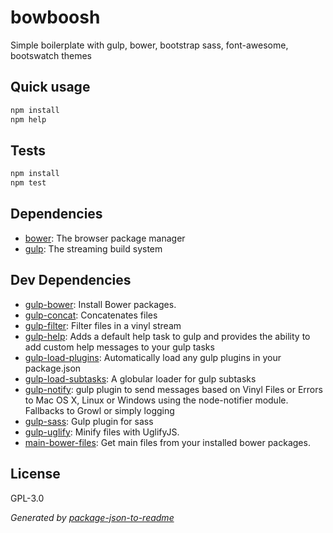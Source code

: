 # bowboosh 

Simple boilerplate with gulp, bower, bootstrap sass, font-awesome, bootswatch themes


## Quick usage
```sh
npm install
npm help
```

## Tests

```sh
npm install
npm test
```

## Dependencies

- [bower](https://github.com/bower/bower): The browser package manager
- [gulp](https://github.com/gulpjs/gulp): The streaming build system

## Dev Dependencies

- [gulp-bower](https://github.com/zont/gulp-bower): Install Bower packages.
- [gulp-concat](https://github.com/wearefractal/gulp-concat): Concatenates files
- [gulp-filter](https://github.com/sindresorhus/gulp-filter): Filter files in a vinyl stream
- [gulp-help](https://github.com/chmontgomery/gulp-help): Adds a default help task to gulp and provides the ability to add custom help messages to your gulp tasks
- [gulp-load-plugins](https://github.com/jackfranklin/gulp-load-plugins): Automatically load any gulp plugins in your package.json
- [gulp-load-subtasks](https://github.com/skorlir/gulp-load-subtasks): A globular loader for gulp subtasks
- [gulp-notify](https://github.com/mikaelbr/gulp-notify): gulp plugin to send messages based on Vinyl Files or Errors to Mac OS X, Linux or Windows using the node-notifier module. Fallbacks to Growl or simply logging
- [gulp-sass](https://github.com/dlmanning/gulp-sass): Gulp plugin for sass
- [gulp-uglify](https://github.com/terinjokes/gulp-uglify): Minify files with UglifyJS.
- [main-bower-files](https://github.com/ck86/main-bower-files): Get main files from your installed bower packages.


## License

GPL-3.0

_Generated by [package-json-to-readme](https://github.com/zeke/package-json-to-readme)_
